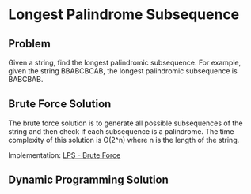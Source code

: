 # Longest Palindrome Subsequence

## Problem

Given a string, find the longest palindromic subsequence. For example, given the string BBABCBCAB, the longest palindromic subsequence is BABCBAB.  

## Brute Force Solution

The brute force solution is to generate all possible subsequences of the string and then check if each subsequence is a palindrome. The time complexity of this solution is O(2^n) where n is the length of the string.

Implementation: [LPS - Brute Force](https://github.com/pl3onasm/Algorithms/blob/main/algorithms/dynamic-programming/longest-palin-sub/lps-1.c)

## Dynamic Programming Solution



